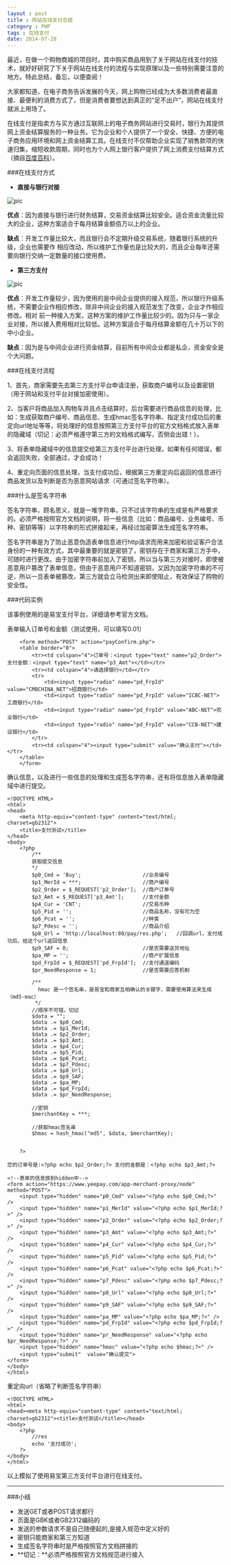 ```yaml
---
layout : post
title : 网站在线支付总结
category : PHP
tags : 在线支付
date: 2014-07-28
---
```

最近，在做一个购物商城的项目时，其中购买商品用到了关于网站在线支付的技术，就好好研究了下关于网站在线支付的流程与实现原理以及一些特别需要注意的地方。特此总结，备忘，以便查阅！

大家都知道，在电子商务告诉发展的今天，网上购物已经成为大多数消费者最直接、最便利的消费方式了，但是消费者要想达到真正的“足不出户”，网站在线支付就派上用场了。

<!--more-->

在线支付是指卖方与买方通过互联网上的电子商务网站进行交易时，银行为其提供网上资金结算服务的一种业务。它为企业和个人提供了一个安全、快捷、方便的电子商务应用环境和网上资金结算工具。在线支付不仅帮助企业实现了销售款项的快速归集，缩短收款周期，同时也为个人网上银行客户提供了网上消费支付结算方式（摘自[百度百科](http://baike.baidu.com/link?url=7KptIGkIWdw2j7T0S41j91BcrCJLxRpTiaSdOeE7LGt-Yp_nllQFb9z2DqLTYucc)）。


###在线支付方式

*	**直接与银行对接**

![pic](http://ww1.sinaimg.cn/mw690/bd5a4d63jw1eisvnftccgj20if06mt95.jpg)


**优点**：因为直接与银行进行财务结算，交易资金结算比较安全。适合资金流量比较大的企业，这种方案适合于每月结算金额佰万以上的企业。

**缺点**：开发工作量比较大，而且银行会不定期升级交易系统，随着银行系统的升级，企业也需要作 相应改动，所以维护工作量也是比较大的，而且企业每年还需要向银行交纳一定数量的接口使用费。

*	**第三方支付**

![pic](http://ww3.sinaimg.cn/mw690/bd5a4d63jw1eisvy668vpj20jf08ot9y.jpg)


**优点**：开发工作量较少，因为使用的是中间企业提供的接入规范，所以银行升级系统，不需要企业作相应修改，除非中间企业的接入规范发生了改变，企业才作相应修改。相对 前一种接入方案，这种方案的维护工作量比较少的。因为只与一家企业对接，所以接入费用相对比较低。这种方案适合于每月结算金额在几十万以下的中小企业。

**缺点**：因为是与中间企业进行资金结算，目前所有中间企业都是私企，资金安全是个大问题。


###在线支付流程

1、首先，商家需要先去第三方支付平台申请注册，获取商户编号以及设置密钥（用于网站和支付平台对接加密使用）。

2、当客户将商品加入购物车并且点击结算时，后台需要进行商品信息的处理，比如：生成获取商户编号、商品信息、生成hmac签名字符串、指定支付成功后的重定向url地址等等，将处理好的信息按照第三方支付平台的官方文档格式放入表单的隐藏域（切记：必须严格遵守第三方的文档格式编写，否侧会出错！）。

3、将表单隐藏域中的信息提交给第三方支付平台进行处理，如果有任何错误，都会返回失败，全部通过，才会成功！

4、重定向页面的信息处理，当支付成功后，根据第三方重定向后返回的信息进行商品发货以及判断是否为恶意网站请求（可通过签名字符串）。

###什么是签名字符串

签名字符串，顾名思义，就是一堆字符串，只不过该字符串的生成是有严格要求的。必须严格按照官方文档的说明，将一些信息（比如：商品编号、业务编号、币种、密钥等等）以字符串的形式拼接起来，再经过加密算法生成签名字符串。

签名字符串是为了防止恶意伪造表单信息进行http请求而用来加密和验证客户合法身份的一种有效方式，其中最重要的就是密钥了，密钥存在于商家和第三方手中，可随时进行更改。由于加密字符串前加入了密钥，所以当与第三方对接时，即使被恶意用户篡改了表单信息，但由于恶意用户不知道密钥，又因为加密字符串的不可逆，所以一旦表单被篡改，第三方就会立马检测出来即使阻止，有效保证了购物的安全性。

###代码实例

该事例使用的是易宝支付平台，详细请参考官方文档。


表单输入订单号和金额（测试使用，可以填写0.01）

        <form method="POST" action="payConfirm.php">
        <table border="0">
            <tr><td colspan="4">订单号：<input type="text" name="p2_Order">支付金额：<input type="text" name="p3_Amt"></td></tr>
            <tr><td colspan="4">请选择银行</td></tr>
            <tr>
                <td><input type="radio" name="pd_FrpId" value="CMBCHINA_NET">招商银行</td>
                <td><input type="radio" name="pd_FrpId" value="ICBC-NET">工商银行</td>
                <td><input type="radio" name="pd_FrpId" value="ABC-NET">农业银行</td>
                <td><input type="radio" name="pd_FrpId" value="CCB-NET">建设银行</td>
            </tr>
            <tr><td colspan="4"><input type="submit" value="确认支付"></td></tr>
        </table>
        </form>

确认信息，以及进行一些信息的处理和生成签名字符串，还有将信息放入表单隐藏域中进行提交。

	<!DOCTYPE HTML>
	<html>
    <head>
        <meta http-equiv="content-type" content="text/html; charset=gb2312">
        <title>支付测试</title>
    </head>
    <body>
        <?php
            /**
            获取提交信息
            */
            $p0_Cmd = 'Buy';                    //业务编号
            $p1_MerId = ***;                    //商户编号
            $p2_Order = $_REQUEST['p2_Order'];  //商户订单号
            $p3_Amt = $_REQUEST['p3_Amt'];      //支付金额
            $p4_Cur = 'CNT';                    //交易币种
            $p5_Pid = '';                       //商品名称，没有可为空
            $p6_Pcat = '';                      //种类
            $p7_Pdesc = '';                     //商品介绍
            $p8_Url = 'http://localhost:80/pay/res.php';   //回调url，支付成功后，给这个url返回信息
            $p9_SAF = 0;                        //是否需要送货地址
            $pa_MP = '';                        //商户扩展信息
            $pd_FrpId = $_REQUEST['pd_FrpId'];  //支付通道编码
            $pr_NeedResponse = 1;               //是否需要应答机制

            /**
              hmac 是一个签名串，是易宝和商家互相确认的关键字，需要使用算法来生成（md5-mac）
             */
            //顺序不可错，切记
            $data = "";
            $data .= $p0_Cmd;
            $data .= $p1_MerId;
            $data .= $p2_Order;
            $data .= $p3_Amt;
            $data .= $p4_Cur;
            $data .= $p5_Pid;
            $data .= $p6_Pcat;
            $data .= $p7_Pdesc;
            $data .= $p8_Url;
            $data .= $p9_SAF;
            $data .= $pa_MP;
            $data .= $pd_FrpId;
            $data .= $pr_NeedResponse;

            //密钥
            $merchantKey = ***;

            //获取hmac签名串
            $hmac = hash_hmac("md5", $data, $merchantKey);
            
            
        ?>

    您的订单号是:<?php echo $p2_Order;?> 支付的金额是：<?php echo $p3_Amt;?>

    <!--表单的信息放到hidden中-->
    <form action="https://www.yeepay.com/app-merchant-proxy/node" method="POST">
        <input type="hidden" name="p0_Cmd" value="<?php echo $p0_Cmd;?>" />
        <input type="hidden" name="p1_MerId" value="<?php echo $p1_MerId;?>" />
        <input type="hidden" name="p2_Order" value="<?php echo $p2_Order;?>" />
        <input type="hidden" name="p3_Amt" value="<?php echo $p3_Amt;?>" />
        <input type="hidden" name="p4_Cur" value="<?php echo $p4_Cur;?>" />
        <input type="hidden" name="p5_Pid" value="<?php echo $p5_Pid;?>" />
        <input type="hidden" name="p6_Pcat" value="<?php echo $p6_Pcat;?>" />
        <input type="hidden" name="p7_Pdesc" value="<?php echo $p7_Pdesc;?>" />
        <input type="hidden" name="p8_Url" value="<?php echo $p8_Url;?>" />
        <input type="hidden" name="p9_SAF" value="<?php echo $p9_SAF;?>" />
        <input type="hidden" name="pa_MP" value="<?php echo $pa_MP;?>" />
        <input type="hidden" name="pd_FrpId" value="<?php echo $pd_FrpId;?>" />
        <input type="hidden" name="pr_NeedResponse" value="<?php echo $pr_NeedResponse;?>" />
        <input type="hidden" name="hmac" value="<?php echo $hmac;?>" />
        <input type="submit"  value="确认提交">
    </form>
    </body>
	</html>


重定向url（省略了判断签名字符串）
	
	<!DOCTYPE HTML>
	<html>
    <head><meta http-equiv="content-type" content="text/html; charset=gb2312"><title>支付测试</title></head>
    <body>
        <?php
            //res
            echo '支付成功';
        ?>
    </body>
	</html>

以上模拟了使用易宝第三方支付平台进行在线支付。

---

###小结

*	发送GET或者POST请求都行
*	页面是GBK或者GB2312编码的
*	发送的参数请求不是自己随便起的,是接入规范中定义好的
*	密钥只能商家和第三方知道
*	生成签名字符串时是严格按照官方文档拼接的
*	**切记：**必须严格按照官方文档规范进行接入

	


